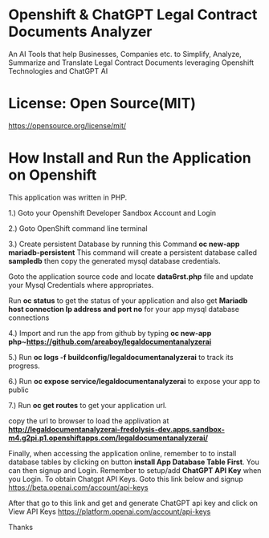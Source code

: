 # Openshift & ChatGPT Legal Contract Documents Analyzer

An AI Tools that help Businesses, Companies etc. to Simplify, Analyze, Summarize and Translate Legal Contract Documents leveraging Openshift Technologies and ChatGPT AI

# License:  Open Source(MIT)
https://opensource.org/license/mit/


# How Install and Run the Application on Openshift

This application was written in PHP.

1.) Goto your Openshift Developer Sandbox Account and Login

2.) Goto OpenShift command line terminal

3.) Create persistent Database by running this Command **oc new-app mariadb-persistent** This command will create a persistent database called **sampledb** then copy the generated mysql database credentials.

Goto the application source code and locate **data6rst.php** file and update your Mysql Credentials where appropriates.

Run **oc status** to get the status of your application and also get **Mariadb host connection Ip address and port no** for your app mysql database connections

4.) Import and run the app from github by typing **oc new-app php~https://github.com/areaboy/legaldocumentanalyzerai**

5.) Run **oc logs -f buildconfig/legaldocumentanalyzerai** to track its progress.

6.) Run **oc expose service/legaldocumentanalyzerai** to expose your app to public

7.) Run **oc get routes** to get your application url. 

copy the url to browser  to load the applivation at **http://legaldocumentanalyzerai-fredolysis-dev.apps.sandbox-m4.g2pi.p1.openshiftapps.com/legaldocumentanalyzerai/**

Finally, when accessing the application online, remember to to install  database tables by clicking on button **install App
Database Table First**.  You can then signup and Login.  Remember to setup/add **ChatGPT API Key**  when you Login.    To obtain Chatgpt API Keys. Goto this link below and signup https://beta.openai.com/account/api-keys

After that go to this link and get and generate ChatGPT api key and click on View API Keys https://platform.openai.com/account/api-keys 

Thanks

